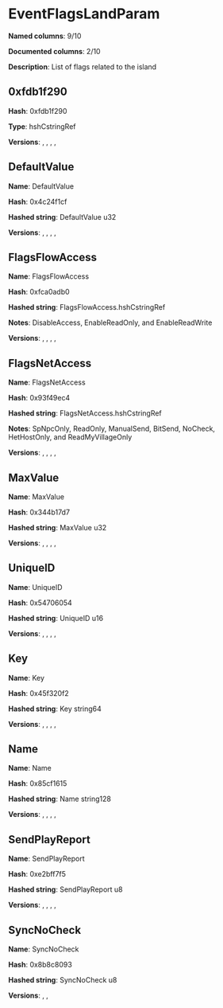 # EventFlagsLandParam
**Named columns**: 9/10

**Documented columns**: 2/10

**Description**: List of flags related to the island 
## 0xfdb1f290

**Hash**: 0xfdb1f290

**Type**: hshCstringRef

**Versions**: , , , , 

## DefaultValue

**Name**: DefaultValue

**Hash**: 0x4c24f1cf

**Hashed string**: DefaultValue u32

**Versions**: , , , , 

## FlagsFlowAccess

**Name**: FlagsFlowAccess

**Hash**: 0xfca0adb0

**Hashed string**: FlagsFlowAccess.hshCstringRef

**Notes**: DisableAccess, EnableReadOnly, and EnableReadWrite

**Versions**: , , , , 

## FlagsNetAccess

**Name**: FlagsNetAccess

**Hash**: 0x93f49ec4

**Hashed string**: FlagsNetAccess.hshCstringRef

**Notes**: SpNpcOnly, ReadOnly, ManualSend, BitSend, NoCheck, HetHostOnly, and ReadMyVillageOnly

**Versions**: , , , , 

## MaxValue

**Name**: MaxValue

**Hash**: 0x344b17d7

**Hashed string**: MaxValue u32

**Versions**: , , , , 

## UniqueID

**Name**: UniqueID

**Hash**: 0x54706054

**Hashed string**: UniqueID u16

**Versions**: , , , , 

## Key

**Name**: Key

**Hash**: 0x45f320f2

**Hashed string**: Key string64

**Versions**: , , , , 

## Name

**Name**: Name

**Hash**: 0x85cf1615

**Hashed string**: Name string128

**Versions**: , , , , 

## SendPlayReport

**Name**: SendPlayReport

**Hash**: 0xe2bff7f5

**Hashed string**: SendPlayReport u8

**Versions**: , , , , 

## SyncNoCheck

**Name**: SyncNoCheck

**Hash**: 0x8b8c8093

**Hashed string**: SyncNoCheck u8

**Versions**: , , 

